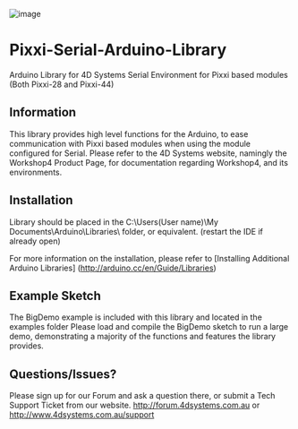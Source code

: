 ![image](http://www.4dsystems.com.au/downloads/4DLogo.png)

Pixxi-Serial-Arduino-Library
=============================

Arduino Library for 4D Systems Serial Environment for Pixxi based modules (Both Pixxi-28 and Pixxi-44)

## Information

This library provides high level functions for the Arduino, to ease communication with Pixxi based modules when using the module configured for Serial.
Please refer to the 4D Systems website, namingly the Workshop4 Product Page, for documentation regarding Workshop4, and its environments.

## Installation

Library should be placed in the C:\Users\(User name)\My Documents\Arduino\Libraries\ folder, or equivalent. (restart the IDE if already open)

For more information on the installation, please refer to [Installing Additional Arduino Libraries] (http://arduino.cc/en/Guide/Libraries)

## Example Sketch

The BigDemo example is included with this library and located in the examples folder
Please load and compile the BigDemo sketch to run a large demo, demonstrating a majority of the functions and features the library provides.

## Questions/Issues?

Please sign up for our Forum and ask a question there, or submit a Tech Support Ticket from our website.
http://forum.4dsystems.com.au or http://www.4dsystems.com.au/support
